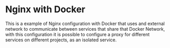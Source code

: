 # Nginx with Docker

This is a example of Nginx configuration with Docker that uses and external network to communicate between services that share that Docker Network, with this configuration it is possible to configure a proxy for different services on different projects, as an isolated service.